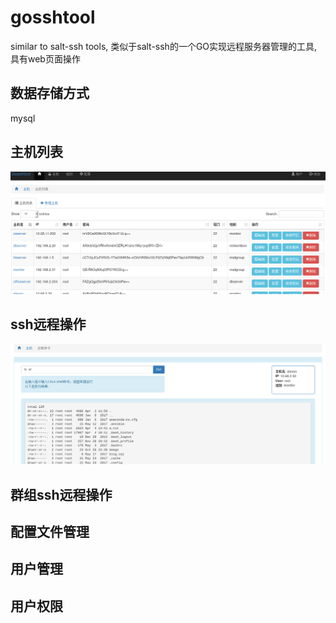 # gosshtool
similar to salt-ssh tools,  类似于salt-ssh的一个GO实现远程服务器管理的工具, 具有web页面操作

## 数据存储方式
   mysql

## 主机列表
![image](https://github.com/kggg/gosshtool/blob/master/static/img/Screenshot-host.png)

## ssh远程操作
![image](https://github.com/kggg/gosshtool/blob/master/static/img/Screenshot-command.png)

## 群组ssh远程操作

## 配置文件管理


## 用户管理


## 用户权限 

